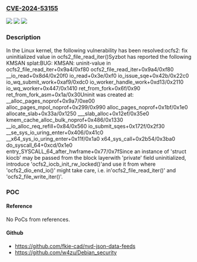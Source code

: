 ### [CVE-2024-53155](https://cve.mitre.org/cgi-bin/cvename.cgi?name=CVE-2024-53155)
![](https://img.shields.io/static/v1?label=Product&message=Linux&color=blue)
![](https://img.shields.io/static/v1?label=Version&message=7cdfc3a1c3971c9125c317cb8c2525745851798e%3C%206c8f8d1e595dabd5389817f6d798cc8bd95c40ab%20&color=brighgreen)
![](https://img.shields.io/static/v1?label=Vulnerability&message=n%2Fa&color=brighgreen)

### Description

In the Linux kernel, the following vulnerability has been resolved:ocfs2: fix uninitialized value in ocfs2_file_read_iter()Syzbot has reported the following KMSAN splat:BUG: KMSAN: uninit-value in ocfs2_file_read_iter+0x9a4/0xf80 ocfs2_file_read_iter+0x9a4/0xf80 __io_read+0x8d4/0x20f0 io_read+0x3e/0xf0 io_issue_sqe+0x42b/0x22c0 io_wq_submit_work+0xaf9/0xdc0 io_worker_handle_work+0xd13/0x2110 io_wq_worker+0x447/0x1410 ret_from_fork+0x6f/0x90 ret_from_fork_asm+0x1a/0x30Uninit was created at: __alloc_pages_noprof+0x9a7/0xe00 alloc_pages_mpol_noprof+0x299/0x990 alloc_pages_noprof+0x1bf/0x1e0 allocate_slab+0x33a/0x1250 ___slab_alloc+0x12ef/0x35e0 kmem_cache_alloc_bulk_noprof+0x486/0x1330 __io_alloc_req_refill+0x84/0x560 io_submit_sqes+0x172f/0x2f30 __se_sys_io_uring_enter+0x406/0x41c0 __x64_sys_io_uring_enter+0x11f/0x1a0 x64_sys_call+0x2b54/0x3ba0 do_syscall_64+0xcd/0x1e0 entry_SYSCALL_64_after_hwframe+0x77/0x7fSince an instance of 'struct kiocb' may be passed from the block layerwith 'private' field uninitialized, introduce 'ocfs2_iocb_init_rw_locked()'and use it from where 'ocfs2_dio_end_io()' might take care, i.e. in'ocfs2_file_read_iter()' and 'ocfs2_file_write_iter()'.

### POC

#### Reference
No PoCs from references.

#### Github
- https://github.com/fkie-cad/nvd-json-data-feeds
- https://github.com/w4zu/Debian_security

